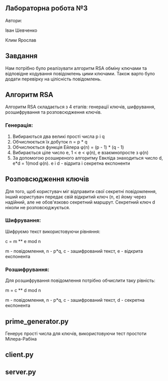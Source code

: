 ## Лабораторна робота №3
Автори:

Іван Шевченко

Клим Ярослав

## Завдання
Нам потрібно було реалізувати алгоритм RSA обміну ключами та відповідне 
кодування повідомлень цими ключами. Також варто було додати перевірку на цілісність 
повідомлень.

## Алгоритм RSA
Алгоритм RSA складається з 4 етапів: генерації ключів, шифрування, розшифрування та розповсюдження ключів.

### Генерація:

1. Вибираються два великі прості числа p і q
2. Обчислюється їх добуток n = p * q
3. Обчислюється функція Ейлера φ(n) = (p - 1) * (q - 1)
4. Вибирається ціле число e, 1 < e < φ(n), e взаємнопросте з φ(n)
5. За допомогою розширеного алгоритму Евкліда знаходиться число d, e*d = 1(mod φ(n). e i d - відрита і секретна експоненти

## Розповсюдження ключів

Для того, щоб користувач міг відправити свої секретні повідомлення, інший користувач передає свій 
відкритий ключ (n, e) йому через надійний, але не обов'язково секретний маршрут. 
Секретний ключ d ніколи не розповсюджується.

### Шифрування:

Шифруємо текст використовуючи рівняння:

c = m ** e mod n

m - повідомлення, n - p*q, c - зашифрований текст, e - відкрита експонента

### Розшифрування:

Для розшифрування повідомлення потрібно обчислити таку рівність:

m = c ** d mod n

m - повідомлення, n - p*q, c - зашифрований текст, d - секретна експонента


## prime_generator.py
Генерує прості числа для ключів, використовуючи тест простоти Мілера-Рабіна

## client.py

## server.py
